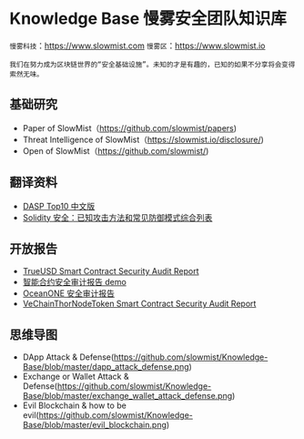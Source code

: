# Knowledge Base 慢雾安全团队知识库

`慢雾科技`：https://www.slowmist.com
`慢雾区`：https://www.slowmist.io

`我们在努力成为区块链世界的“安全基础设施”。未知的才是有趣的，已知的如果不分享将会变得索然无味。`

## 基础研究

* Paper of SlowMist（https://github.com/slowmist/papers)
* Threat Intelligence of SlowMist（https://slowmist.io/disclosure/)
* Open of SlowMist（https://github.com/slowmist/)

## 翻译资料

* [DASP Top10 中文版](./DASP-top10-chinese.pdf)
* [Solidity 安全：已知攻击方法和常见防御模式综合列表](./solidity-security-comprehensive-list-of-known-attack-vectors-and-common-anti-patterns-chinese.md)

## 开放报告

* [TrueUSD Smart Contract Security Audit Report](./open-report/TrueUSD-Smart-Contract-Security-Audit-Report.md)
* [智能合约安全审计报告 demo](./open-report/Smart-Contract-Security-Audit-Report-demo-chinese.md)
* [OceanONE 安全审计报告](./open-report/OceanONE-Security-Audit-Report.md)
* [VeChainThorNodeToken Smart Contract Security Audit Report](./open-report/VeChainThorNodeToken-Smart-Contract-Security-Audit-Report.md)

## 思维导图

* DApp Attack & Defense(https://github.com/slowmist/Knowledge-Base/blob/master/dapp_attack_defense.png)
* Exchange or Wallet Attack & Defense(https://github.com/slowmist/Knowledge-Base/blob/master/exchange_wallet_attack_defense.png)
* Evil Blockchain & how to be evil(https://github.com/slowmist/Knowledge-Base/blob/master/evil_blockchain.png)
